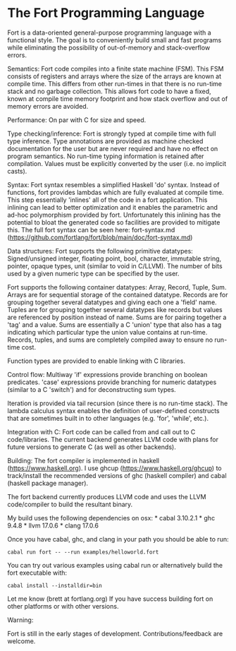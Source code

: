 # The Fort Programming Language

Fort is a data-oriented general-purpose programming language with a functional style.  The goal is to conveniently build small and fast programs while eliminating the possibility of out-of-memory and stack-overflow errors.

Semantics:
  Fort code compiles into a finite state machine (FSM).  This FSM consists of registers and arrays where the size of the arrays are known at compile time.  This differs from other run-times in that there is no run-time stack and no garbage collection.  This allows fort code to have a fixed, known at compile time memory footprint and how stack overflow and out of memory errors are avoided.

Performance:
  On par with C for size and speed.

Type checking/inference:
  Fort is strongly typed at compile time with full type inference.  Type annotations are provided as machine checked documentation for the user but are never required and have no effect on program semantics.  No run-time typing information is retained after compilation.  Values must be explicitly converted by the user (i.e. no implicit casts).

Syntax:
  Fort syntax resembles a simplified Haskell 'do' syntax.  Instead of functions, fort provides lambdas which are fully evaluated at compile time.  This step essentially 'inlines' all of the code in a fort application.  This inlining can lead to better optimization and it enables the parametric and ad-hoc polymorphism provided by fort.  Unfortunately this inlining has the potential to bloat the generated code so facilities are provided to mitigate this.  The full fort syntax can be seen here: fort-syntax.md (https://github.com/fortlang/fort/blob/main/doc/fort-syntax.md)

Data structures:
  Fort supports the following primitive datatypes:  Signed/unsigned integer, floating point, bool, character, immutable string, pointer, opaque types, unit (similar to void in C/LLVM).  The number of bits used by a given numeric type can be specified by the user.

  Fort supports the following container datatypes: Array, Record, Tuple, Sum.  Arrays are for sequential storage of the contained datatype.  Records are for grouping together several datatypes and giving each one a 'field' name.  Tuples are for grouping together several datatypes like records but values are referenced by position instead of name.  Sums are for pairing together a 'tag' and a value.  Sums are essentially a C 'union' type that also has a tag indicating which particular type the union value contains at run-time.  Records, tuples, and sums are completely compiled away to ensure no run-time cost.

  Function types are provided to enable linking with C libraries.

Control flow:
  Multiway 'if' expressions provide branching on boolean predicates.  'case' expressions provide branching for numeric datatypes (similar to a C 'switch') and for deconstructing sum types.

  Iteration is provided via tail recursion (since there is no run-time stack).  The lambda calculus syntax enables the definition of user-defined constructs that are sometimes built in to other languages (e.g. 'for', 'while', etc.).

Integration with C:
  Fort code can be called from and call out to C code/libraries.  The current backend generates LLVM code with plans for future versions to generate C (as well as other backends).

Building:
  The fort compiler is implemented in haskell (https://www.haskell.org).  I use ghcup (https://www.haskell.org/ghcup) to track/install the recommended versions of ghc (haskell compiler) and cabal (haskell package manager).

  The fort backend currently produces LLVM code and uses the LLVM code/compiler to build the resultant binary.

  My build uses the following dependencies on osx:
    * cabal 3.10.2.1
    * ghc 9.4.8
    * llvm 17.0.6
    * clang 17.0.6

  Once you have cabal, ghc, and clang in your path you should be able to run:

  ```
  cabal run fort -- --run examples/helloworld.fort
  ```

  You can try out various examples using cabal run or alternatively build the fort executable with:

  ```
  cabal install --installdir=bin
  ```


  Let me know (brett at fortlang.org) If you have success building fort on other platforms or with other versions.

Warning:

  Fort is still in the early stages of development.  Contributions/feedback are welcome.

